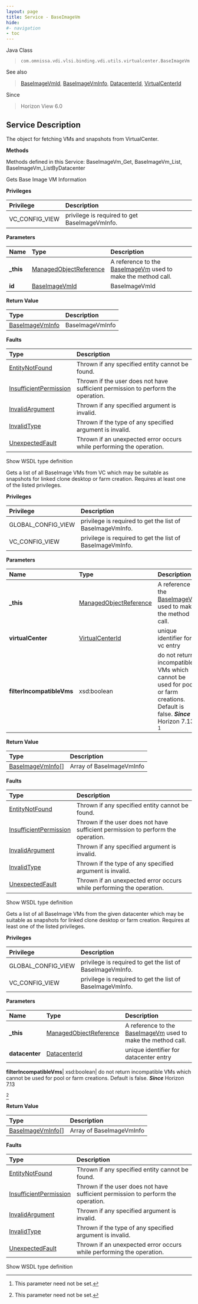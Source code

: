 ```yaml
---
layout: page
title: Service - BaseImageVm
hide:
#- navigation
- toc
---
```








Java Class
> `com.omnissa.vdi.vlsi.binding.vdi.utils.virtualcenter.BaseImageVm`

See also
> [BaseImageVmId](vdi.entity.BaseImageVmId.md), [BaseImageVmInfo](vdi.utils.virtualcenter.BaseImageVm.BaseImageVmInfo.md), [DatacenterId](vdi.entity.DatacenterId.md), [VirtualCenterId](vdi.entity.VirtualCenterId.md)

Since
> Horizon View 6.0





## Service Description

The object for fetching VMs and snapshots from VirtualCenter.

**Methods**

Methods defined in this Service:
BaseImageVm_Get, BaseImageVm_List, BaseImageVm_ListByDatacenter




Gets Base Image VM Information

**Privileges**

Privilege | Description
:---|:---
VC_CONFIG_VIEW|  privilege is required to get BaseImageVmInfo.



**Parameters**

 Name | Type | Description
:---|:---|:---
**_this**| [ManagedObjectReference](vmodl.ManagedObjectReference.md)|  A reference to the [BaseImageVm](vdi.utils.virtualcenter.BaseImageVm.md) used to make the method call.
**id**| [BaseImageVmId](vdi.entity.BaseImageVmId.md)|  BaseImageVmId




**Return Value**

Type | Description
:---|:---
[BaseImageVmInfo](vdi.utils.virtualcenter.BaseImageVm.BaseImageVmInfo.md)| BaseImageVmInfo



**Faults**

Type | Description
:---|:---
[EntityNotFound](vdi.fault.EntityNotFound.md)| Thrown if any specified entity cannot be found.
[InsufficientPermission](vdi.fault.InsufficientPermission.md)| Thrown if the user does not have sufficient permission to perform the operation.
[InvalidArgument](vdi.fault.InvalidArgument.md)| Thrown if any specified argument is invalid.
[InvalidType](vdi.fault.InvalidType.md)| Thrown if the type of any specified argument is invalid.
[UnexpectedFault](vdi.fault.UnexpectedFault.md)| Thrown if an unexpected error occurs while performing the operation.

Show WSDL type definition







Gets a list of all BaseImage VMs from VC which may be suitable as snapshots for linked clone desktop or farm creation. Requires at least one of the listed privileges.

**Privileges**

Privilege | Description
:---|:---
GLOBAL_CONFIG_VIEW|  privilege is required to get the list of BaseImageVmInfo.
VC_CONFIG_VIEW|  privilege is required to get the list of BaseImageVmInfo.



**Parameters**

 Name | Type | Description
:---|:---|:---
**_this**| [ManagedObjectReference](vmodl.ManagedObjectReference.md)|  A reference to the [BaseImageVm](vdi.utils.virtualcenter.BaseImageVm.md) used to make the method call.
**virtualCenter**| [VirtualCenterId](vdi.entity.VirtualCenterId.md)|  unique identifier for vc entry
**filterIncompatibleVms**|  xsd:boolean|  do not return incompatible VMs which cannot be used for pool or farm creations. Default is false.  **_Since_** Horizon 7.13 <br>[^135]





**Return Value**

Type | Description
:---|:---
[BaseImageVmInfo[]](vdi.utils.virtualcenter.BaseImageVm.BaseImageVmInfo.md)| Array of BaseImageVmInfo



**Faults**

Type | Description
:---|:---
[EntityNotFound](vdi.fault.EntityNotFound.md)| Thrown if any specified entity cannot be found.
[InsufficientPermission](vdi.fault.InsufficientPermission.md)| Thrown if the user does not have sufficient permission to perform the operation.
[InvalidArgument](vdi.fault.InvalidArgument.md)| Thrown if any specified argument is invalid.
[InvalidType](vdi.fault.InvalidType.md)| Thrown if the type of any specified argument is invalid.
[UnexpectedFault](vdi.fault.UnexpectedFault.md)| Thrown if an unexpected error occurs while performing the operation.

Show WSDL type definition







Gets a list of all BaseImage VMs from the given datacenter which may be suitable as snapshots for linked clone desktop or farm creation. Requires at least one of the listed privileges.

**Privileges**

Privilege | Description
:---|:---
GLOBAL_CONFIG_VIEW|  privilege is required to get the list of BaseImageVmInfo.
VC_CONFIG_VIEW|  privilege is required to get the list of BaseImageVmInfo.



**Parameters**

 Name | Type | Description
:---|:---|:---
**_this**| [ManagedObjectReference](vmodl.ManagedObjectReference.md)|  A reference to the [BaseImageVm](vdi.utils.virtualcenter.BaseImageVm.md) used to make the method call.
**datacenter**| [DatacenterId](vdi.entity.DatacenterId.md)|  unique identifier for datacenter entry

**filterIncompatibleVms**|  xsd:boolean|  do not return incompatible VMs which cannot be used for pool or farm creations. Default is false.  **_Since_** Horizon 7.13

 [^135]





**Return Value**

Type | Description
:---|:---
[BaseImageVmInfo[]](vdi.utils.virtualcenter.BaseImageVm.BaseImageVmInfo.md)| Array of BaseImageVmInfo



**Faults**

Type | Description
:---|:---
[EntityNotFound](vdi.fault.EntityNotFound.md)| Thrown if any specified entity cannot be found.
[InsufficientPermission](vdi.fault.InsufficientPermission.md)| Thrown if the user does not have sufficient permission to perform the operation.
[InvalidArgument](vdi.fault.InvalidArgument.md)| Thrown if any specified argument is invalid.
[InvalidType](vdi.fault.InvalidType.md)| Thrown if the type of any specified argument is invalid.
[UnexpectedFault](vdi.fault.UnexpectedFault.md)| Thrown if an unexpected error occurs while performing the operation.

Show WSDL type definition












 


[^135]: This parameter need not be set.